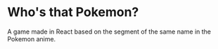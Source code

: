 # Who's that Pokemon?
A game made in React based on the segment of the same name in the Pokemon anime.